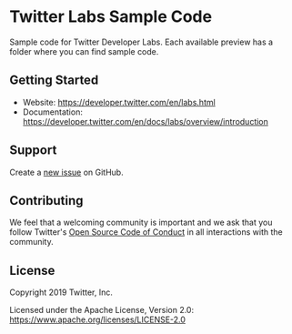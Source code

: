 # Twitter Labs Sample Code

Sample code for Twitter Developer Labs. Each available preview has a folder where you can find sample code.

## Getting Started

 * Website: https://developer.twitter.com/en/labs.html
 * Documentation: https://developer.twitter.com/en/docs/labs/overview/introduction


## Support

Create a [new issue](https://github.com/Twitter-Labs-Sample-Code/issues/new) on GitHub.

## Contributing

We feel that a welcoming community is important and we ask that you follow Twitter's
[Open Source Code of Conduct](https://github.com/twitter/code-of-conduct/blob/master/code-of-conduct.md)
in all interactions with the community.


## License

Copyright 2019 Twitter, Inc.

Licensed under the Apache License, Version 2.0: https://www.apache.org/licenses/LICENSE-2.0
